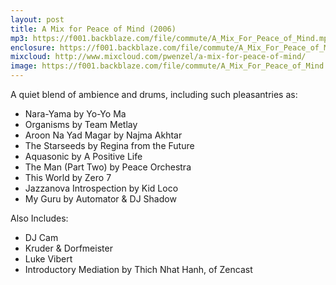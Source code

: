 ```yaml
---
layout: post
title: A Mix for Peace of Mind (2006)
mp3: https://f001.backblaze.com/file/commute/A_Mix_For_Peace_of_Mind.mp3
enclosure: https://f001.backblaze.com/file/commute/A_Mix_For_Peace_of_Mind.mp3
mixcloud: http://www.mixcloud.com/pwenzel/a-mix-for-peace-of-mind/
image: https://f001.backblaze.com/file/commute/A_Mix_For_Peace_of_Mind.jpg
---
```


A quiet blend of ambience and drums, including such pleasantries as:

* Nara-Yama by Yo-Yo Ma
* Organisms by Team Metlay
* Aroon Na Yad Magar by Najma Akhtar
* The Starseeds by Regina from the Future
* Aquasonic by A Positive Life
* The Man (Part Two) by Peace Orchestra
* This World by Zero 7
* Jazzanova Introspection by Kid Loco
* My Guru by Automator & DJ Shadow

Also Includes:

* DJ Cam
* Kruder & Dorfmeister
* Luke Vibert
* Introductory Mediation by Thich Nhat Hanh, of Zencast